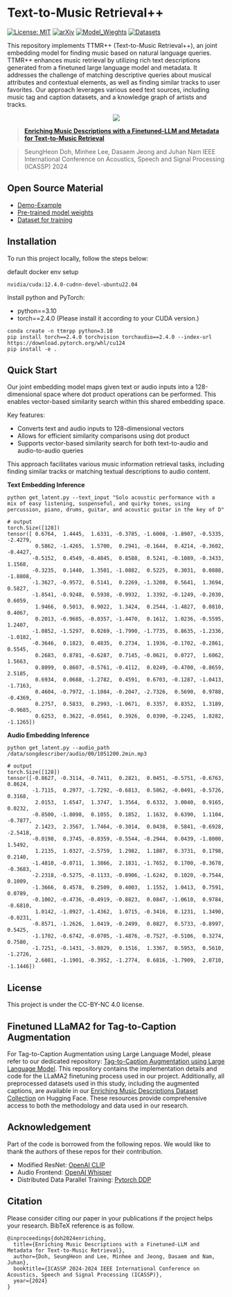 # Text-to-Music Retrieval++ 
[![License: MIT](https://img.shields.io/badge/License-MIT-red.svg)](https://opensource.org/licenses/MIT)
[![arXiv](https://img.shields.io/badge/arXiv-2410.03264-<COLOR>.svg)](https://arxiv.org/abs/2410.03264) 
[![Model_Wieghts](https://img.shields.io/badge/%F0%9F%A4%97%20Hugging%20Face-Datasets-yellow)](https://huggingface.co/seungheondoh/ttmr-pp)
[![Datasets](https://img.shields.io/badge/%F0%9F%A4%97%20Hugging%20Face-Datasets-yellow)](https://huggingface.co/collections/seungheondoh/enriching-music-descriptions-661e9342edcea210d61e981d)

This repository implements TTMR++ (Text-to-Music Retrieval++), an joint embedding model for finding music based on natural language queries. TTMR++ enhances music retrieval by utilizing rich text descriptions generated from a finetuned large language model and metadata. It addresses the challenge of matching descriptive queries about musical attributes and contextual elements, as well as finding similar tracks to user favorites. Our approach leverages various seed text sources, including music tag and caption datasets, and a knowledge graph of artists and tracks. 

<p align = "center">
<img src = "https://i.imgur.com/DkX6x8H.png">
</p>


> [**Enriching Music Descriptions with a Finetuned-LLM and Metadata for Text-to-Music Retrieval**](#)

> SeungHeon Doh, Minhee Lee, Dasaem Jeong and Juhan Nam 
> IEEE International Conference on Acoustics, Speech and Signal Processing (ICASSP) 2024 


## Open Source Material
- [Demo-Example](https://seungheondoh.github.io/music-text-representation-pp-demo/)
- [Pre-trained model weights](https://huggingface.co/seungheondoh/ttmr-pp/tree/main) 
- [Dataset for training](https://huggingface.co/collections/seungheondoh/enriching-music-descriptions-661e9342edcea210d61e981d) 

## Installation
To run this project locally, follow the steps below:

default docker env setup
```
nvidia/cuda:12.4.0-cudnn-devel-ubuntu22.04
```

Install python and PyTorch:

- python==3.10
- torch==2.4.0 (Please install it according to your CUDA version.) 

```
conda create -n ttmrpp python=3.10
pip install torch==2.4.0 torchvision torchaudio==2.4.0 --index-url https://download.pytorch.org/whl/cu124
pip install -e .
```

## Quick Start
 
Our joint embedding model maps given text or audio inputs into a 128-dimensional space where dot product operations can be performed. This enables vector-based similarity search within this shared embedding space.

Key features:
- Converts text and audio inputs to 128-dimensional vectors
- Allows for efficient similarity comparisons using dot product
- Supports vector-based similarity search for both text-to-audio and audio-to-audio queries

This approach facilitates various music information retrieval tasks, including finding similar tracks or matching textual descriptions to audio content.

**Text Embedding Inference**
```
python get_latent.py --text_input "Solo acoustic performance with a mix of easy listening, suspenseful, and quirky tones, using percussion, piano, drums, guitar, and acoustic guitar in the key of D"
```
```
# output
torch.Size([128])
tensor([ 0.6764,  1.4445,  1.6331, -0.3785, -1.6008, -1.8907, -0.5335, -2.4279,
         0.5862, -1.4265,  1.5700,  0.2941, -0.1644,  0.4214, -0.3602, -0.4427,
        -0.5152,  0.4549, -0.4845,  0.8588,  0.5241, -0.1089, -0.3433,  1.1568,
        -0.3235,  0.1440,  1.3501, -1.0882,  0.5225,  0.3031,  0.0888, -1.8808,
        -1.3627, -0.9572,  0.5141,  0.2269, -1.3208,  0.5641,  1.3694,  0.5827,
        -1.8541, -0.9248,  0.5938, -0.9932,  1.3392, -0.1249, -0.2030,  0.6059,
         1.9466,  0.5013,  0.9022,  1.3424,  0.2544, -1.4827,  0.0810,  0.4067,
         0.2013, -0.9685, -0.0357, -1.4470,  0.1612,  1.0236, -0.5595,  1.2407,
        -1.0852, -1.5297,  0.0269, -1.7990, -1.7735,  0.8635, -1.2336, -1.0182,
        -0.3646,  0.1823,  0.4835,  0.2734,  1.1936, -0.1702, -0.2861,  0.5545,
         0.2683,  0.8781, -0.6287,  0.7145, -0.0621,  0.0727,  1.6062,  1.5663,
         0.8099,  0.8607, -0.5761, -0.4112,  0.0249, -0.4700, -0.8659,  2.5185,
         0.6934,  0.0688, -1.2782,  0.4591,  0.6703, -0.1287, -1.0413, -1.7163,
         0.4604, -0.7972, -1.1084, -0.2047, -2.7326,  0.5690,  0.9788, -0.4369,
         0.2757,  0.5833,  0.2993, -1.0671,  0.3357,  0.8352,  1.3189, -0.9685,
         0.6253,  0.3622, -0.0561,  0.3926,  0.0390, -0.2245,  1.8282, -1.1265])
```

**Audio Embedding Inference**
```
python get_latent.py --audio_path /data/songdescriber/audio/00/1051200.2min.mp3
```
```
# output
torch.Size([128])
tensor([-0.8627, -0.3114, -0.7411,  0.2821,  0.0451, -0.5751, -0.6763,  0.8624,
        -1.7115,  0.2977, -1.7292, -0.6813,  0.5862, -0.0491, -0.5726,  0.3168,
         2.0153,  1.6547,  1.3747,  1.3564,  0.6332,  3.0040,  0.9165,  0.0232,
        -0.8500, -1.8098,  0.1055,  0.1852,  1.1632,  0.6390,  1.1104, -0.7877,
         2.1423,  2.3567,  1.7464, -0.3014,  0.0438,  0.5841, -0.6928, -2.5418,
        -0.0198,  0.3745, -0.0359, -0.5544, -0.2944,  0.0439, -1.8000,  1.5492,
         1.2135,  1.0327, -2.5759,  1.2982,  1.1887,  0.3731,  0.1798,  0.2140,
        -1.4810, -0.0711,  1.3866,  2.1831, -1.7652,  0.1700, -0.3678, -0.3683,
        -2.2318, -0.5275, -0.1133, -0.8906, -1.6242,  0.1020, -0.7544,  0.1009,
        -1.3666,  0.4578,  0.2509,  0.4003,  1.1552,  1.0413,  0.7591,  0.0789,
        -0.1002, -0.4736, -0.4919, -0.8823,  0.0847, -1.0610,  0.9784, -0.6810,
         1.0142, -1.0927, -1.4362,  1.0715, -0.3416,  0.1231,  1.3490, -0.0231,
        -0.8571, -1.2626,  1.0419, -0.2499,  0.0827,  0.5733, -0.8997,  0.5425,
        -1.1702, -0.6742, -0.0705, -1.4876, -0.7527, -0.5106,  0.3274,  0.7580,
        -1.7251, -0.1431, -3.0829,  0.1516,  1.3367,  0.5953,  0.5610, -1.2726,
         2.6081, -1.1901, -0.3952, -1.2774,  0.6816, -1.7909,  2.0710, -1.1446])
```

## License
This project is under the CC-BY-NC 4.0 license.

## Finetuned LLaMA2 for Tag-to-Caption Augmentation

For Tag-to-Caption Augmentation using Large Language Model, please refer to our dedicated repository: [Tag-to-Caption Augmentation using Large Language Model](https://github.com/seungheondoh/llm-tag-to-caption). This repository contains the implementation details and code for the LLaMA2 finetuning process used in our project. Additionally, all preprocessed datasets used in this study, including the augmented captions, are available in our [Enriching Music Descriptions Dataset Collection](https://huggingface.co/collections/seungheondoh/enriching-music-descriptions-661e9342edcea210d61e981d) on Hugging Face. These resources provide comprehensive access to both the methodology and data used in our research.

## Acknowledgement
Part of the code is borrowed from the following repos. We would like to thank the authors of these repos for their contribution.

- Modified ResNet: [OpenAI CLIP](https://github.com/openai/CLIP/tree/main)
- Audio Frontend: [OpenAI Whisper](https://github.com/openai/whisper/blob/main/whisper/audio.py)
- Distributed Data Parallel Training: [Pytorch DDP](https://pytorch.org/tutorials/beginner/ddp_series_theory.html)

## Citation
Please consider citing our paper in your publications if the project helps your research. BibTeX reference is as follow.

```
@inproceedings{doh2024enriching,
  title={Enriching Music Descriptions with a Finetuned-LLM and Metadata for Text-to-Music Retrieval},
  author={Doh, SeungHeon and Lee, Minhee and Jeong, Dasaem and Nam, Juhan},
  booktitle={ICASSP 2024-2024 IEEE International Conference on Acoustics, Speech and Signal Processing (ICASSP)},
  year={2024}
}
```